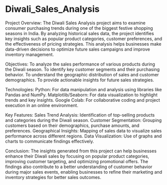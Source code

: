 # Diwali_Sales_Analysis

Project Overview:
The Diwali Sales Analysis project aims to examine consumer purchasing trends during one of the biggest festive shopping seasons in India. By analyzing historical sales data, the project identifies key insights such as popular product categories, customer preferences, and the effectiveness of pricing strategies. This analysis helps businesses make data-driven decisions to optimize future sales campaigns and improve inventory management.

Objectives:
To analyze the sales performance of various products during the Diwali season.
To identify key customer segments and their purchasing behavior.
To understand the geographic distribution of sales and customer demographics.
To provide actionable insights for future sales strategies.

Technologies:
Python: For data manipulation and analysis using libraries like Pandas and NumPy.
Matplotlib/Seaborn: For data visualization to highlight trends and key insights.
Google Colab: For collaborative coding and project execution in an online environment.

Key Features:
Sales Trend Analysis: Identification of top-selling products and categories during the Diwali season.
Customer Segmentation: Grouping customers based on their demographics, purchase amounts, and preferences.
Geographical Insights: Mapping of sales data to visualize sales performance across different regions.
Data Visualization: Use of graphs and charts to communicate findings effectively.

Conclusion:
The insights generated from this project can help businesses enhance their Diwali sales by focusing on popular product categories, improving customer targeting, and optimizing promotional offers. The findings also contribute to a better understanding of customer behavior during major sales events, enabling businesses to refine their marketing and inventory strategies for better sales outcomes.
